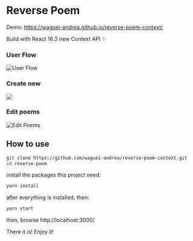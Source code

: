 # Reverse Poem
Demo: https://waguei-andrea.github.io/reverse-poem-context/

Build with React 16.3 new Context API :sparkles:

### User Flow
![User Flow](https://i.imgur.com/LNeDypW.png)

### Create new
![](https://i.imgur.com/UIxGvZb.gif)

### Edit poems
![Edit Poems](https://i.imgur.com/3W5DOHU.gif)


## How to use

```sh
git clone https://github.com/waguei-andrea/reverse-poem-context.git
cd reverse-poem
```

install the packages this project need:
```sh
yarn install
```
after everything is installed, then:
```sh
yarn start
```

then, browse http://localhost:3000/

There it is! Enjoy it!

